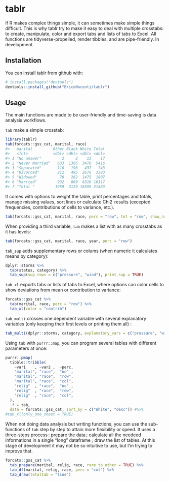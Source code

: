 
<!-- README.md is generated from README.Rmd. Please edit that file -->

# tablr

<!-- badges: start -->
<!-- badges: end -->

If R makes complex things simple, it can sometimes make simple things
difficult. This is why tablr try to make it easy to deal with multiple
crosstabs: to create, manipulate, color and export tabs and lists of
tabs to Excel. All functions are tidyverse-propelled, render tibbles,
and are pipe-friendly. In development.

## Installation

You can install tablr from github with:

``` r
# install.packages("devtools")
devtools::install_github("BriceNocenti/tablr")
```

## Usage

The main functions are made to be user-friendly and time-saving is data
analysis workflows.

`tab` make a simple crosstab:

``` r
library(tablr)
tab(forcats::gss_cat, marital, race)
#>   marital         Other Black White Total
#>   <fct>           <dbl> <dbl> <dbl> <dbl>
#> 1 "No answer"         2     2    13    17
#> 2 "Never married"   633  1305  3478  5416
#> 3 "Separated"       110   196   437   743
#> 4 "Divorced"        212   495  2676  3383
#> 5 "Widowed"          70   262  1475  1807
#> 6 "Married"         932   869  8316 10117
#> 7 "Total "         1959  3129 16395 21483
```

It comes with options to weight the table, print percentages and totals,
manage missing values, sort lines or calculate Chi2  results (excepted
frequencies, contributions of cells to variance, etc.).

``` r
tab(forcats::gss_cat, marital, race, perc = "row", tot = "row", show_na = FALSE, keep_unused_levels = TRUE)
```

When providing a third variable, `tab` makes a list with as many
crosstabs as it has levels:

``` r
tab(forcats::gss_cat, marital, race, year, perc = "row")
```

`tab_sup` adds supplementary rows or colums (when numeric it calculates
means by category):

``` r
dplyr::storms %>%
  tab(status, category) %>%
  tab_sup(sup_rows = c("pressure", "wind"), print_sup = TRUE)
```

`tab_xl` exports tabs or lists of tabs to Excel, where options can color
cells to show deviations from mean or contribution to variance:

``` r
forcats::gss_cat %>%
  tab(marital, race, perc = "row") %>%
  tab_xl(color = "contrib")
```

`tab_multi` crosses one dependent variable with several explanatory
variables (only keeping their first levels or printing them all) :

``` r
tab_multi(dplyr::storms, category, explanatory_vars = c("pressure", "wind"))
```

Using `tab` with `purrr::map`, you can program several tables with
different parameters at once:

``` r
purrr::pmap(
  tibble::tribble(
    ~var1    , ~var2 ,  ~perc,
    "marital", "race",  "no" ,
    "marital", "race",  "row",
    "marital", "race",  "col",
    "relig"  , "race",  "no" ,
    "relig"  , "race",  "row",
    "relig"  , "race",  "col",
  ),
  .f = tab,
  data = forcats::gss_cat, sort_by = c("White", "desc")) #%>%
#tab_xl(only_one_sheet = TRUE)
```

When not doing data analysis but writing functions, you can use the
sub-functions of `tab` step by step to attain more flexibility or speed.
It uses a three-steps process : prepare the data ; calculate all the
needeed informations in a single “long” dataframe ; draw the list of
tables. At this stage of development it may not be so intuitive to use,
but I’m trying to improve that.

``` r
forcats::gss_cat %>%
  tab_prepare(marital, relig, race, rare_to_other = TRUE) %>%
  tab_df(marital, relig, race, perc = "col") %>%
  tab_draw(totaltab = "line")
```
